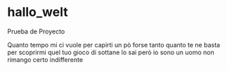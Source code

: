 # hallo_welt
Prueba de Proyecto

Quanto tempo mi ci vuole 
per capirti un pò 
forse tanto quanto te ne basta 
per scoprirmi 
quel tuo gioco di sottane lo sai però 
io sono un uomo 
non rimango certo indifferente 
